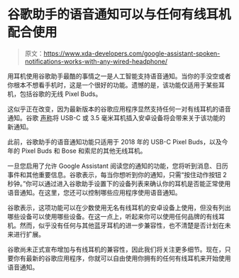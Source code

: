 # 谷歌助手的语音通知可以与任何有线耳机配合使用

> 原文：<https://www.xda-developers.com/google-assistant-spoken-notifications-works-with-any-wired-headphone/>

用耳机使用谷歌助手最酷的事情之一是人工智能支持语音通知。当你的手没空或者你根本不想看手机时，这是一个很好的功能。遗憾的是，该功能仅适用于某些耳机，包括谷歌的无线 Pixel Buds。

这似乎正在改变，因为最新版本的谷歌应用程序显然支持任何一对有线耳机的语音通知。谷歌 [声称](https://9to5google.com/2020/12/03/google-assistant-headphones-wired/)将 USB-C 或 3.5 毫米耳机插入安卓设备将会带来关于该功能的新通知。

此前，谷歌助手的语音通知功能只适用于 2018 年的 USB-C Pixel Buds，以及今年的 Pixel Buds 和 Bose 和索尼的其他无线耳机。

一旦您启用了允许 Google Assistant 阅读您的通知的功能，您将听到消息、日历事件和其他重要信息。谷歌表示，每当你想听到你的通知，只需“按住动作按钮 2 秒钟。”你可以通过进入谷歌助手设置下的设备列表来确认你的耳机是否能正常使用语音通知。在这里，您还可以控制哪些应用程序使用语音通知。

谷歌表示，这项功能可以在少数使用无名有线耳机的安卓设备上使用，但没有列出哪些设备可以使用哪些设备。在这一点上，听起来你可以使用任何品牌的有线耳机。然而，似乎没有任何与其他蓝牙耳机的进一步兼容性，也不清楚是否计划在未来进行扩展。

谷歌尚未正式宣布增加与有线耳机的兼容性，因此我们将关注更多细节。现在，只要你有最新的谷歌应用程序，你就可以自由使用你拥有的任何有线耳机来开始使用语音通知。